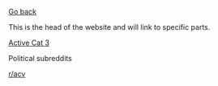 [Go back](/)

This is the head of the website and will link to specific parts.

[Active Cat 3](/Cat+3/Active)

Political subreddits

[r/acv](/Political+Subreddits/acv)
